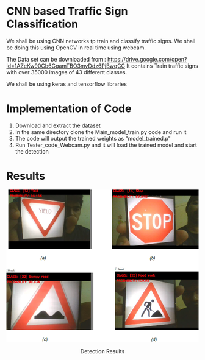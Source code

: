 
# CNN based Traffic Sign Classification 

We shall be using CNN networks tp train and classify traffic signs. We shall be doing this using OpenCV in real time using webcam. 


The Data set can be downloaded from : https://drive.google.com/open?id=1AZeKw90Cb6GgamTBO3mvDdz6PjBwqCC
It contains Train traffic signs with over 35000 images of 43 different classes.

We shall be using keras and tensorflow libraries

<h1><b> Implementation of Code </h1></b>

1. Download and extract the dataset
2. In the same directory clone the Main_model_train.py code and run it
3. The code will output the trained weights as "model_trained.p"
4. Run Tester_code_Webcam.py and it will load the trained model and start the detection

<h1><b> Results </h1></b>

<img src="https://github.com/dhruvtalwar18/CNN-based-Traffic-Sign-Classification/blob/main/Results.png" title="Result 1">
<p align="center">Detection Results</p>
